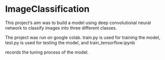 # ImageClassification

This project’s aim was to build a model using deep convolutional neural network to classify images into three different classes. 

The project was run on google colab. train.py is used for training the model, test.py is used for testing the model, and train_tensorflow.ipynb 

records the tuning process of the model.
